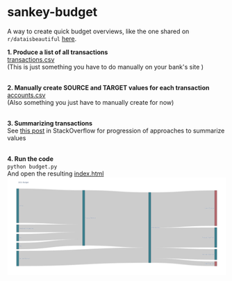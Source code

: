 # sankey-budget
A way to create quick budget overviews, like the one shared on `r/dataisbeautiful` [here](https://www.reddit.com/r/dataisbeautiful/comments/otxlbo/apples_latest_quarter_visualized_oc/).

**1. Produce a list of all transactions**<br>
[transactions.csv](transactions.csv)<br>
(This is just something you have to do manually on your bank's site )<br><br>

**2. Manually create SOURCE and TARGET values for each transaction**<br>
[accounts.csv](accounts.csv)<br> (Also something you just have to manually create for now)<br><br>

**3. Summarizing transactions**<br>
See [this post](https://stackoverflow.com/questions/72842595/python-sum-values-between-unique-pairs-in-ledger-using-hash-tables-or-dictiona?fbclid=IwAR1J4sLWwSZ6j3kU-jo7afdOqA301bB8v9WEm7YgbdrWBb_DlstV-RbkyOY) in StackOverflow for progression of approaches to summarize values<br><br>

**4. Run the code**<br>
`python budget.py`<br>
And open the resulting [index.html](index.html)
![](appleplot.png)
